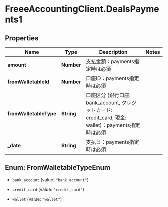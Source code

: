 # FreeeAccountingClient.DealsPayments1

## Properties
Name | Type | Description | Notes
------------ | ------------- | ------------- | -------------
**amount** | **Number** | 支払金額：payments指定時は必須 | 
**fromWalletableId** | **Number** | 口座ID：payments指定時は必須 | 
**fromWalletableType** | **String** | 口座区分 (銀行口座: bank_account, クレジットカード: credit_card, 現金: wallet)：payments指定時は必須 | 
**_date** | **String** | 支払日：payments指定時は必須 | 


<a name="FromWalletableTypeEnum"></a>
## Enum: FromWalletableTypeEnum


* `bank_account` (value: `"bank_account"`)

* `credit_card` (value: `"credit_card"`)

* `wallet` (value: `"wallet"`)




